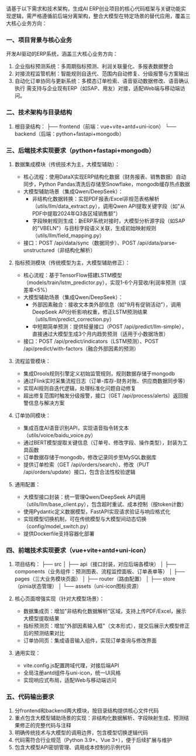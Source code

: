 请基于以下需求和技术架构，生成AI ERP创业项目的核心代码框架与关键功能实现逻辑，需严格遵循前后端分离架构，整合大模型在特定场景的替代应用，覆盖三大核心业务方向：

### 一、项目背景与核心业务

开发AI驱动的ERP系统，涵盖三大核心业务方向：

1. 企业指标预测系统：多周期指标预测、利润关联量化、多报表数据整合
2. 对接流程监管机制：智能规则自迭代、范围内自动修复、分级报警与方案输出
3. 自动化订单协同与更新系统：多模态订单检索、语音驱动数据修改、语音确认执行
   需支持与企业现有ERP（如SAP、用友）对接，适配Web端与移动端访问。

### 二、技术架构与目录结构

1. 根目录结构：
   ├── frontend（前端：vue+vite+antd+uni-icon）
   └── backend（后端：python+fastapi+mongodb）

### 三、后端技术实现要求（python+fastapi+mongodb）

1. 数据集成模块（传统技术为主，大模型辅助）：

   - 核心流程：使用DataX实现ERP结构化数据（财务报表、销售数据）自动同步，Python Pandas清洗后存储至Snowflake，mongodb缓存热点数据
   - 大模型辅助场景（集成Qwen/DeepSeek）：
     - 非结构化数据转换：实现PDF报表/Excel非规范表格解析（utils/llm/data_extract.py），调用Qwen API提取关键字段（如"从PDF中提取2024年Q3各区域销售额"）
     - 字段映射规则生成：新ERP系统对接时，大模型分析源字段（如SAP的"VBELN"）与目标字段语义关联，生成初始映射规则（utils/llm/field_mapping.py）
   - 接口：POST /api/data/sync（数据同步）、POST /api/data/parse-unstructured（非结构化解析）
2. 指标预测模块（传统模型为主，大模型辅助修正）：

   - 核心流程：基于TensorFlow搭建LSTM模型（models/train/lstm_predictor.py），实现1-6个月营收/利润率预测（误差率<5%）
   - 大模型辅助场景（集成Qwen/DeepSeek）：
     - 外部因素融合：接收文本类外部信息（如"9月有促销活动"），调用DeepSeek API分析影响权重，修正LSTM预测结果（utils/llm/predict_correction.py）
     - 中短期简单预测：提供轻量接口（POST /api/predict/llm-simple），直接通过大模型生成3个月内趋势预测（适用于小数据场景）
   - 接口：POST /api/predict/indicators（LSTM预测）、POST /api/predict/with-factors（融合外部因素的预测）
3. 流程监管模块：

   - 集成Drools规则引擎定义初始监管规则，规则数据存储于mongodb
   - 通过Flink实时采集流程日志（订单-库存-财务对账、供应商数据同步等）
   - 实现AI规则自迭代逻辑，处理标准化问题自动修复
   - 超出修复范围时触发分级报警，接口（GET /api/process/alerts）返回报警信息与解决方案
4. 订单协同模块：

   - 集成百度AI语音识别API，实现语音指令转文本（utils/voice/baidu_voice.py）
   - 通过BERT模型提取关键信息（订单号、修改字段、操作类型），封装为工具函数
   - 订单数据存储于mongodb，修改记录同步至MySQL数据库
   - 提供订单检索（GET /api/orders/search）、修改（PUT /api/orders/update）接口，包含合法性校验逻辑
5. 通用配置：

   - 大模型接口封装：统一管理Qwen/DeepSeek API调用（utils/llm/base_client.py），包含超时重试、成本控制（按token计数）
   - 使用Pydantic定义数据模型，FastAPI实现请求验证与响应格式化
   - 实现模型切换机制，可在传统模型与大模型间动态切换（config/model_switch.py）
   - 提供Dockerfile支持容器化部署

### 四、前端技术实现要求（vue+vite+antd+uni-icon）

1. 项目结构：
   ├── src
   │  ├── api（接口封装，对应后端各模块）
   │  ├── components（业务组件：预测图表、流程监控面板、订单表单等）
   │  ├── pages（三大业务模块页面）
   │  ├── router（路由配置）
   │  ├── store（pinia状态管理）
   │  └── assets（uni-icon图标资源）
2. 核心页面增强实现（针对大模型场景）：

   - 数据集成页：增加"非结构化数据解析"区域，支持上传PDF/Excel，展示大模型提取结果
   - 指标预测页：增加"外部因素输入框"（文本形式），提交后展示大模型修正后的预测结果对比
   - 订单协同页：集成语音输入组件，实现订单查询与修改界面
3. 通用实现：

   - vite.config.js配置跨域代理，对接后端API
   - 全局注册antd组件与uni-icon，统一UI风格
   - 实现响应式布局，适配Web与移动端访问

### 五、代码输出要求

1. 分frontend和backend两大模块，按目录结构提供核心文件代码
2. 重点包含大模型辅助场景的实现：非结构化数据解析、字段映射生成、预测结果修正的完整代码与注释
3. 明确传统技术与大模型的调用边界，包含模型切换逻辑代码
4. 代码需符合行业规范（Python 3.9+、Vue 3+），便于后续扩展与维护
5. 包含大模型API密钥管理、调用成本控制的示例代码
